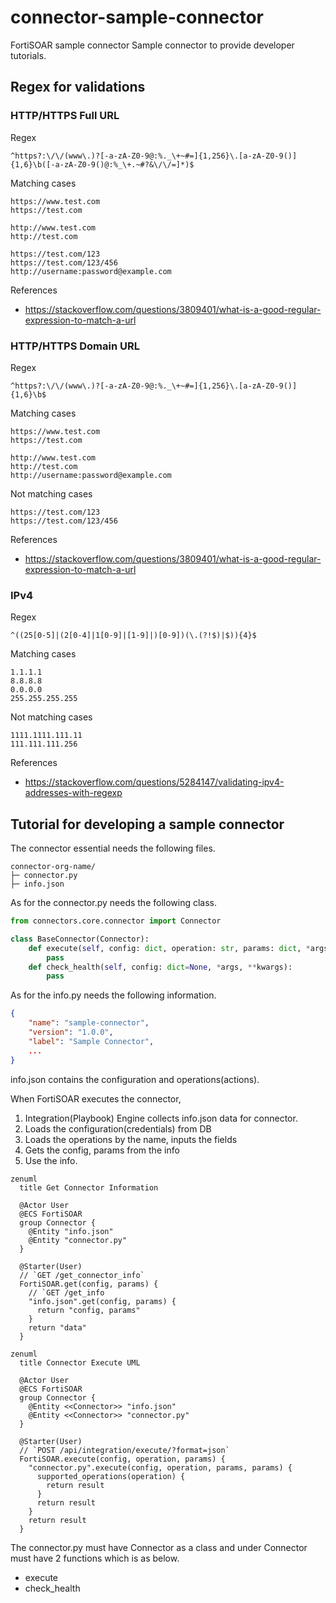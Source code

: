 # connector-sample-connector

FortiSOAR sample connector
Sample connector to provide developer tutorials.

## Regex for validations

### HTTP/HTTPS Full URL

Regex

```regex
^https?:\/\/(www\.)?[-a-zA-Z0-9@:%._\+~#=]{1,256}\.[a-zA-Z0-9()]{1,6}\b([-a-zA-Z0-9()@:%_\+.~#?&\/\/=]*)$
```

Matching cases

```text
https://www.test.com
https://test.com

http://www.test.com
http://test.com

https://test.com/123
https://test.com/123/456
http://username:password@example.com
```

References

- <https://stackoverflow.com/questions/3809401/what-is-a-good-regular-expression-to-match-a-url>

### HTTP/HTTPS Domain URL

Regex

```regex
^https?:\/\/(www\.)?[-a-zA-Z0-9@:%._\+~#=]{1,256}\.[a-zA-Z0-9()]{1,6}\b$
```

Matching cases

```text
https://www.test.com
https://test.com

http://www.test.com
http://test.com
http://username:password@example.com
```

Not matching cases

```text
https://test.com/123
https://test.com/123/456
```

References

- <https://stackoverflow.com/questions/3809401/what-is-a-good-regular-expression-to-match-a-url>

### IPv4

Regex

```regex
^((25[0-5]|(2[0-4]|1[0-9]|[1-9]|)[0-9])(\.(?!$)|$)){4}$
```

Matching cases

```text
1.1.1.1
8.8.8.8
0.0.0.0
255.255.255.255
```

Not matching cases

```text
1111.1111.111.11
111.111.111.256
```

References

- <https://stackoverflow.com/questions/5284147/validating-ipv4-addresses-with-regexp>

## Tutorial for developing a sample connector

The connector essential needs the following files.

```text
connector-org-name/
├─ connector.py
├─ info.json
```

As for the connector.py needs the following class.

``` python
from connectors.core.connector import Connector

class BaseConnector(Connector):
    def execute(self, config: dict, operation: str, params: dict, *args, **kwargs):
        pass
    def check_health(self, config: dict=None, *args, **kwargs):
        pass
```

As for the info.py needs the following information.

```json
{
    "name": "sample-connector",
    "version": "1.0.0",
    "label": "Sample Connector",
    ...
}
```

info.json contains the configuration and operations(actions).

When FortiSOAR executes the connector,

1. Integration(Playbook) Engine collects info.json data for connector.
2. Loads the configuration(credentials) from DB
3. Loads the operations by the name, inputs the fields
4. Gets the config, params from the info
5. Use the info.

```mermaid
zenuml
  title Get Connector Information

  @Actor User
  @ECS FortiSOAR
  group Connector {
    @Entity "info.json"
    @Entity "connector.py"
  }

  @Starter(User)
  // `GET /get_connector_info`
  FortiSOAR.get(config, params) {
    // `GET /get_info
    "info.json".get(config, params) {
      return "config, params"
    }
    return "data"
  }
```

```mermaid
zenuml
  title Connector Execute UML

  @Actor User
  @ECS FortiSOAR
  group Connector {
    @Entity <<Connector>> "info.json"
    @Entity <<Connector>> "connector.py"
  }
  
  @Starter(User)
  // `POST /api/integration/execute/?format=json`
  FortiSOAR.execute(config, operation, params) {
    "connector.py".execute(config, operation, params, params) {
      supported_operations(operation) {
        return result
      }
      return result
    }
    return result
  }
```

The connector.py must have Connector as a class and under Connector must have 2 functions which is as below.

- execute
- check_health